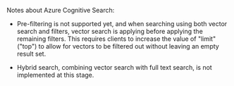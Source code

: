 ﻿Notes about Azure Cognitive Search:

* Pre-filtering is not supported yet, and when searching using both vector
  search and filters, vector search is applying before applying the remaining
  filters. This requires clients to increase the value of "limit" ("top")
  to allow for vectors to be filtered out without leaving an empty result set.

* Hybrid search, combining vector search with full text search, is not
  implemented at this stage.